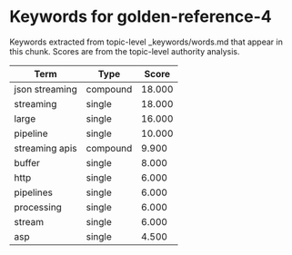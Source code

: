 # Keywords for golden-reference-4

Keywords extracted from topic-level _keywords/words.md that appear in this chunk.
Scores are from the topic-level authority analysis.

| Term | Type | Score |
|------|------|-------|
| json streaming | compound | 18.000 |
| streaming | single | 18.000 |
| large | single | 16.000 |
| pipeline | single | 10.000 |
| streaming apis | compound | 9.900 |
| buffer | single | 8.000 |
| http | single | 6.000 |
| pipelines | single | 6.000 |
| processing | single | 6.000 |
| stream | single | 6.000 |
| asp | single | 4.500 |
